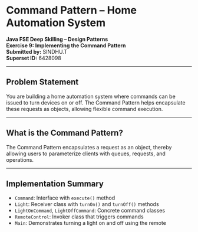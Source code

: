 # Command Pattern – Home Automation System

**Java FSE Deep Skilling – Design Patterns**  
**Exercise 9: Implementing the Command Pattern**  
**Submitted by:** SINDHU.T  
**Superset ID:** 6428098

---

## Problem Statement

You are building a home automation system where commands can be issued to turn devices on or off. The Command Pattern helps encapsulate these requests as objects, allowing flexible command execution.

---

## What is the Command Pattern?

The Command Pattern encapsulates a request as an object, thereby allowing users to parameterize clients with queues, requests, and operations.

---

## Implementation Summary

- `Command`: Interface with `execute()` method
- `Light`: Receiver class with `turnOn()` and `turnOff()` methods
- `LightOnCommand`, `LightOffCommand`: Concrete command classes
- `RemoteControl`: Invoker class that triggers commands
- `Main`: Demonstrates turning a light on and off using the remote
